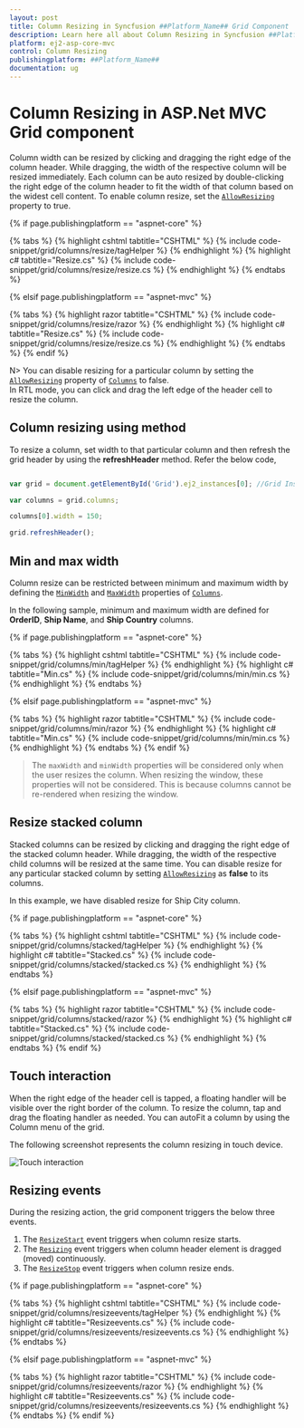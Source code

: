 ```yaml
---
layout: post
title: Column Resizing in Syncfusion ##Platform_Name## Grid Component
description: Learn here all about Column Resizing in Syncfusion ##Platform_Name## Grid component of Syncfusion Essential JS 2 and more.
platform: ej2-asp-core-mvc
control: Column Resizing
publishingplatform: ##Platform_Name##
documentation: ug
---
```


# Column Resizing in ASP.Net MVC Grid component

Column width can be resized by clicking and dragging the right edge of the column header. While dragging, the width of the respective column will be resized immediately. Each column can be auto resized by double-clicking the right edge of the column header to fit the width of that column based on the widest cell content. To enable column resize, set the [`AllowResizing`](https://help.syncfusion.com/cr/aspnetcore-js2/Syncfusion.EJ2.Grids.Grid.html#Syncfusion_EJ2_Grids_Grid_AllowResizing) property to true.

{% if page.publishingplatform == "aspnet-core" %}

{% tabs %}
{% highlight cshtml tabtitle="CSHTML" %}
{% include code-snippet/grid/columns/resize/tagHelper %}
{% endhighlight %}
{% highlight c# tabtitle="Resize.cs" %}
{% include code-snippet/grid/columns/resize/resize.cs %}
{% endhighlight %}
{% endtabs %}

{% elsif page.publishingplatform == "aspnet-mvc" %}

{% tabs %}
{% highlight razor tabtitle="CSHTML" %}
{% include code-snippet/grid/columns/resize/razor %}
{% endhighlight %}
{% highlight c# tabtitle="Resize.cs" %}
{% include code-snippet/grid/columns/resize/resize.cs %}
{% endhighlight %}
{% endtabs %}
{% endif %}



N> You can disable resizing for a particular column by setting the [`AllowResizing`](https://help.syncfusion.com/cr/aspnetcore-js2/Syncfusion.EJ2.Grids.GridColumn.html#Syncfusion_EJ2_Grids_GridColumn_AllowResizing) property of [`Columns`](https://help.syncfusion.com/cr/aspnetcore-js2/Syncfusion.EJ2.Grids.GridColumn.html) to false.
<br/> In RTL mode, you can click and drag the left edge of the header cell to resize the column.

## Column resizing using method

To resize a column, set width to that particular column and then refresh the grid header by using the **refreshHeader** method. Refer the below code,

```typescript

var grid = document.getElementById('Grid').ej2_instances[0]; //Grid Instance

var columns = grid.columns;

columns[0].width = 150;

grid.refreshHeader();

```

## Min and max width

Column resize can be restricted between minimum and maximum width by defining the [`MinWidth`](https://help.syncfusion.com/cr/aspnetcore-js2/Syncfusion.EJ2.Grids.GridColumn.html#Syncfusion_EJ2_Grids_GridColumn_MinWidth) and [`MaxWidth`](https://help.syncfusion.com/cr/aspnetcore-js2/Syncfusion.EJ2.Grids.GridColumn.html#Syncfusion_EJ2_Grids_GridColumn_MaxWidth) properties of [`Columns`](https://help.syncfusion.com/cr/aspnetcore-js2/Syncfusion.EJ2.Grids.GridColumn.html).

In the following sample, minimum and maximum width are defined for **OrderID**, **Ship Name**, and **Ship Country** columns.

{% if page.publishingplatform == "aspnet-core" %}

{% tabs %}
{% highlight cshtml tabtitle="CSHTML" %}
{% include code-snippet/grid/columns/min/tagHelper %}
{% endhighlight %}
{% highlight c# tabtitle="Min.cs" %}
{% include code-snippet/grid/columns/min/min.cs %}
{% endhighlight %}
{% endtabs %}

{% elsif page.publishingplatform == "aspnet-mvc" %}

{% tabs %}
{% highlight razor tabtitle="CSHTML" %}
{% include code-snippet/grid/columns/min/razor %}
{% endhighlight %}
{% highlight c# tabtitle="Min.cs" %}
{% include code-snippet/grid/columns/min/min.cs %}
{% endhighlight %}
{% endtabs %}
{% endif %}


> The `maxWidth` and `minWidth` properties will be considered only when the user resizes the column. When resizing the window, these properties will not be considered. This is because columns cannot be re-rendered when resizing the window.

## Resize stacked column

Stacked columns can be resized by clicking and dragging the right edge of the stacked column header. While dragging, the width of the respective child columns will be resized at the same time. You can disable resize for any particular stacked column by setting [`AllowResizing`](https://help.syncfusion.com/cr/aspnetcore-js2/Syncfusion.EJ2.Grids.GridColumn.html#Syncfusion_EJ2_Grids_GridColumn_AllowResizing) as **false** to its columns.

In this example, we have disabled resize for Ship City column.

{% if page.publishingplatform == "aspnet-core" %}

{% tabs %}
{% highlight cshtml tabtitle="CSHTML" %}
{% include code-snippet/grid/columns/stacked/tagHelper %}
{% endhighlight %}
{% highlight c# tabtitle="Stacked.cs" %}
{% include code-snippet/grid/columns/stacked/stacked.cs %}
{% endhighlight %}
{% endtabs %}

{% elsif page.publishingplatform == "aspnet-mvc" %}

{% tabs %}
{% highlight razor tabtitle="CSHTML" %}
{% include code-snippet/grid/columns/stacked/razor %}
{% endhighlight %}
{% highlight c# tabtitle="Stacked.cs" %}
{% include code-snippet/grid/columns/stacked/stacked.cs %}
{% endhighlight %}
{% endtabs %}
{% endif %}



## Touch interaction

When the right edge of the header cell is tapped, a floating handler will be visible over the right border of the column. To resize the column, tap and drag the floating handler as needed. You can autoFit a column by using the Column menu of the grid.

The following screenshot represents the column resizing in touch device.

![Touch interaction](../../images/column-resizing.jpg)

## Resizing events

During the resizing action, the grid component triggers the below three events.

1. The [`ResizeStart`](https://help.syncfusion.com/cr/aspnetcore-js2/Syncfusion.EJ2.Grids.Grid.html#Syncfusion_EJ2_Grids_Grid_ResizeStart) event triggers when column resize starts.
2. The [`Resizing`](https://help.syncfusion.com/cr/aspnetcore-js2/Syncfusion.EJ2.Grids.Grid.html#Syncfusion_EJ2_Grids_Grid_Resizing) event triggers when column header element is dragged (moved) continuously.
3. The [`ResizeStop`](https://help.syncfusion.com/cr/aspnetcore-js2/Syncfusion.EJ2.Grids.Grid.html#Syncfusion_EJ2_Grids_Grid_ResizeStop) event triggers when column resize ends.

{% if page.publishingplatform == "aspnet-core" %}

{% tabs %}
{% highlight cshtml tabtitle="CSHTML" %}
{% include code-snippet/grid/columns/resizeevents/tagHelper %}
{% endhighlight %}
{% highlight c# tabtitle="Resizeevents.cs" %}
{% include code-snippet/grid/columns/resizeevents/resizeevents.cs %}
{% endhighlight %}
{% endtabs %}

{% elsif page.publishingplatform == "aspnet-mvc" %}

{% tabs %}
{% highlight razor tabtitle="CSHTML" %}
{% include code-snippet/grid/columns/resizeevents/razor %}
{% endhighlight %}
{% highlight c# tabtitle="Resizeevents.cs" %}
{% include code-snippet/grid/columns/resizeevents/resizeevents.cs %}
{% endhighlight %}
{% endtabs %}
{% endif %}

